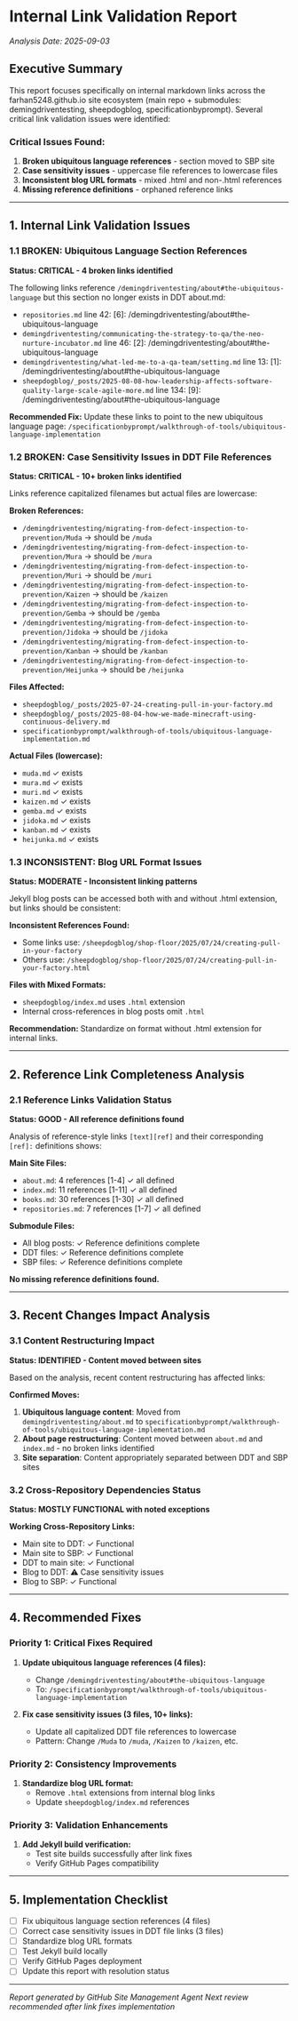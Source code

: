 # Internal Link Validation Report
*Analysis Date: 2025-09-03*

## Executive Summary

This report focuses specifically on internal markdown links across the farhan5248.github.io site ecosystem (main repo + submodules: demingdriventesting, sheepdogblog, specificationbyprompt). Several critical link validation issues were identified:

### Critical Issues Found:
1. **Broken ubiquitous language references** - section moved to SBP site
2. **Case sensitivity issues** - uppercase file references to lowercase files
3. **Inconsistent blog URL formats** - mixed .html and non-.html references
4. **Missing reference definitions** - orphaned reference links

---

## 1. Internal Link Validation Issues

### 1.1 BROKEN: Ubiquitous Language Section References
**Status: CRITICAL - 4 broken links identified**

The following links reference `/demingdriventesting/about#the-ubiquitous-language` but this section no longer exists in DDT about.md:

- `repositories.md` line 42: [6]: /demingdriventesting/about#the-ubiquitous-language
- `demingdriventesting/communicating-the-strategy-to-qa/the-neo-nurture-incubator.md` line 46: [2]: /demingdriventesting/about#the-ubiquitous-language
- `demingdriventesting/what-led-me-to-a-qa-team/setting.md` line 13: [1]: /demingdriventesting/about#the-ubiquitous-language
- `sheepdogblog/_posts/2025-08-08-how-leadership-affects-software-quality-large-scale-agile-more.md` line 134: [9]: /demingdriventesting/about#the-ubiquitous-language

**Recommended Fix:** Update these links to point to the new ubiquitous language page: `/specificationbyprompt/walkthrough-of-tools/ubiquitous-language-implementation`

### 1.2 BROKEN: Case Sensitivity Issues in DDT File References
**Status: CRITICAL - 10+ broken links identified**

Links reference capitalized filenames but actual files are lowercase:

**Broken References:**
- `/demingdriventesting/migrating-from-defect-inspection-to-prevention/Muda` → should be `/muda`
- `/demingdriventesting/migrating-from-defect-inspection-to-prevention/Mura` → should be `/mura`
- `/demingdriventesting/migrating-from-defect-inspection-to-prevention/Muri` → should be `/muri`
- `/demingdriventesting/migrating-from-defect-inspection-to-prevention/Kaizen` → should be `/kaizen`
- `/demingdriventesting/migrating-from-defect-inspection-to-prevention/Gemba` → should be `/gemba`
- `/demingdriventesting/migrating-from-defect-inspection-to-prevention/Jidoka` → should be `/jidoka`
- `/demingdriventesting/migrating-from-defect-inspection-to-prevention/Kanban` → should be `/kanban`
- `/demingdriventesting/migrating-from-defect-inspection-to-prevention/Heijunka` → should be `/heijunka`

**Files Affected:**
- `sheepdogblog/_posts/2025-07-24-creating-pull-in-your-factory.md`
- `sheepdogblog/_posts/2025-08-04-how-we-made-minecraft-using-continuous-delivery.md`
- `specificationbyprompt/walkthrough-of-tools/ubiquitous-language-implementation.md`

**Actual Files (lowercase):**
- `muda.md` ✓ exists
- `mura.md` ✓ exists  
- `muri.md` ✓ exists
- `kaizen.md` ✓ exists
- `gemba.md` ✓ exists
- `jidoka.md` ✓ exists
- `kanban.md` ✓ exists
- `heijunka.md` ✓ exists

### 1.3 INCONSISTENT: Blog URL Format Issues
**Status: MODERATE - Inconsistent linking patterns**

Jekyll blog posts can be accessed both with and without .html extension, but links should be consistent:

**Inconsistent References Found:**
- Some links use: `/sheepdogblog/shop-floor/2025/07/24/creating-pull-in-your-factory`
- Others use: `/sheepdogblog/shop-floor/2025/07/24/creating-pull-in-your-factory.html`

**Files with Mixed Formats:**
- `sheepdogblog/index.md` uses `.html` extension
- Internal cross-references in blog posts omit `.html`

**Recommendation:** Standardize on format without .html extension for internal links.

---

## 2. Reference Link Completeness Analysis

### 2.1 Reference Links Validation Status
**Status: GOOD - All reference definitions found**

Analysis of reference-style links `[text][ref]` and their corresponding `[ref]:` definitions shows:

**Main Site Files:**
- `about.md`: 4 references [1-4] ✓ all defined
- `index.md`: 11 references [1-11] ✓ all defined  
- `books.md`: 30 references [1-30] ✓ all defined
- `repositories.md`: 7 references [1-7] ✓ all defined

**Submodule Files:**
- All blog posts: ✓ Reference definitions complete
- DDT files: ✓ Reference definitions complete  
- SBP files: ✓ Reference definitions complete

**No missing reference definitions found.**

---

## 3. Recent Changes Impact Analysis

### 3.1 Content Restructuring Impact
**Status: IDENTIFIED - Content moved between sites**

Based on the analysis, recent content restructuring has affected links:

**Confirmed Moves:**
1. **Ubiquitous language content**: Moved from `demingdriventesting/about.md` to `specificationbyprompt/walkthrough-of-tools/ubiquitous-language-implementation.md`
2. **About page restructuring**: Content moved between `about.md` and `index.md` - no broken links identified
3. **Site separation**: Content appropriately separated between DDT and SBP sites

### 3.2 Cross-Repository Dependencies Status
**Status: MOSTLY FUNCTIONAL with noted exceptions**

**Working Cross-Repository Links:**
- Main site to DDT: ✓ Functional
- Main site to SBP: ✓ Functional  
- DDT to main site: ✓ Functional
- Blog to DDT: ⚠️ Case sensitivity issues
- Blog to SBP: ✓ Functional

---

## 4. Recommended Fixes

### Priority 1: Critical Fixes Required

1. **Update ubiquitous language references (4 files):**
   - Change `/demingdriventesting/about#the-ubiquitous-language` 
   - To: `/specificationbyprompt/walkthrough-of-tools/ubiquitous-language-implementation`

2. **Fix case sensitivity issues (3 files, 10+ links):**
   - Update all capitalized DDT file references to lowercase
   - Pattern: Change `/Muda` to `/muda`, `/Kaizen` to `/kaizen`, etc.

### Priority 2: Consistency Improvements

1. **Standardize blog URL format:**
   - Remove `.html` extensions from internal blog links
   - Update `sheepdogblog/index.md` references

### Priority 3: Validation Enhancements

1. **Add Jekyll build verification:**
   - Test site builds successfully after link fixes
   - Verify GitHub Pages compatibility

---

## 5. Implementation Checklist

- [ ] Fix ubiquitous language section references (4 files)
- [ ] Correct case sensitivity issues in DDT file links (3 files)  
- [ ] Standardize blog URL formats
- [ ] Test Jekyll build locally
- [ ] Verify GitHub Pages deployment
- [ ] Update this report with resolution status

---

*Report generated by GitHub Site Management Agent*
*Next review recommended after link fixes implementation*
